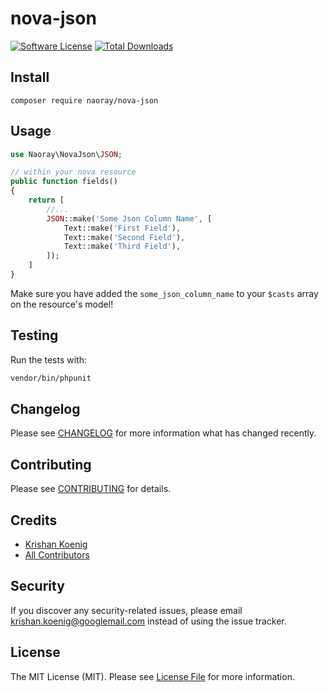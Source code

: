 # nova-json
[![Software License](https://img.shields.io/badge/license-MIT-brightgreen.svg?style=flat-square)](LICENSE.md)
[![Total Downloads](https://img.shields.io/packagist/dt/naoray/nova-json.svg?style=flat-square)](https://packagist.org/packages/naoray/nova-json)

## Install
`composer require naoray/nova-json`

## Usage
```php
use Naoray\NovaJson\JSON;

// within your nova resource
public function fields()
{
    return [
        //...
        JSON::make('Some Json Column Name', [
            Text::make('First Field'),
            Text::make('Second Field'),
            Text::make('Third Field'),
        ]);
    ]
}
```

Make sure you have added the `some_json_column_name` to your `$casts` array on the resource's model!

## Testing
Run the tests with:

``` bash
vendor/bin/phpunit
```

## Changelog
Please see [CHANGELOG](CHANGELOG.md) for more information what has changed recently.

## Contributing
Please see [CONTRIBUTING](CONTRIBUTING.md) for details.

## Credits

- [Krishan Koenig](https://github.com/naoray)
- [All Contributors](https://github.com/naoray/nova-json/contributors)

## Security
If you discover any security-related issues, please email krishan.koenig@googlemail.com instead of using the issue tracker.

## License
The MIT License (MIT). Please see [License File](/LICENSE.md) for more information.
